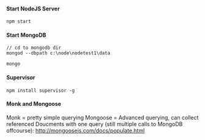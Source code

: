 #### Start NodeJS Server
```
npm start
```

#### Start MongoDB
```
// cd to mongodb dir
mongod --dbpath c:\node\nodetest1\data

mongo
```

#### Supervisor
```
npm install supervisor -g
```

#### Monk and Mongoose
Monk = pretty simple querying
Mongoose = Advanced querying, can collect referenced Doucments with one query (still multiple calls to MongoDB offcourse): http://mongoosejs.com/docs/populate.html
